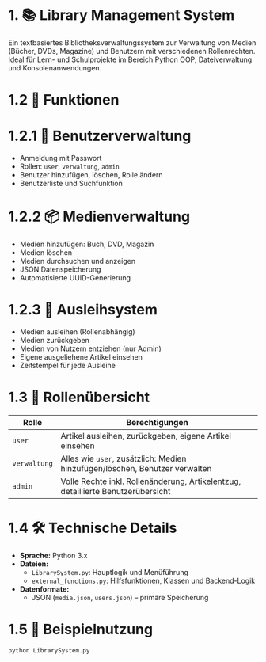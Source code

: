 # 1. 📚 Library Management System
Ein textbasiertes Bibliotheksverwaltungssystem zur Verwaltung von Medien (Bücher, DVDs, Magazine) und Benutzern mit verschiedenen Rollenrechten. Ideal für Lern- und Schulprojekte im Bereich Python OOP, Dateiverwaltung und Konsolenanwendungen.

# 1.2 🚀 Funktionen

# 1.2.1 🔐 Benutzerverwaltung
- Anmeldung mit Passwort
- Rollen: `user`, `verwaltung`, `admin`
- Benutzer hinzufügen, löschen, Rolle ändern
- Benutzerliste und Suchfunktion

# 1.2.2 📦 Medienverwaltung
- Medien hinzufügen: Buch, DVD, Magazin
- Medien löschen
- Medien durchsuchen und anzeigen
- JSON Datenspeicherung
- Automatisierte UUID-Generierung

# 1.2.3 📖 Ausleihsystem
- Medien ausleihen (Rollenabhängig)
- Medien zurückgeben
- Medien von Nutzern entziehen (nur Admin)
- Eigene ausgeliehene Artikel einsehen
- Zeitstempel für jede Ausleihe

# 1.3 👥 Rollenübersicht

| Rolle       | Berechtigungen                                                                  |
|-------------|---------------------------------------------------------------------------------|
| `user`      | Artikel ausleihen, zurückgeben, eigene Artikel einsehen                         |
| `verwaltung`| Alles wie `user`, zusätzlich: Medien hinzufügen/löschen, Benutzer verwalten     |
| `admin`     | Volle Rechte inkl. Rollenänderung, Artikelentzug, detaillierte Benutzerübersicht|

# 1.4 🛠️ Technische Details

- **Sprache:** Python 3.x
- **Dateien:**
  - `LibrarySystem.py`: Hauptlogik und Menüführung
  - `external_functions.py`: Hilfsfunktionen, Klassen und Backend-Logik
- **Datenformate:**
  - JSON (`media.json`, `users.json`) – primäre Speicherung

# 1.5 🧪 Beispielnutzung

```bash
python LibrarySystem.py